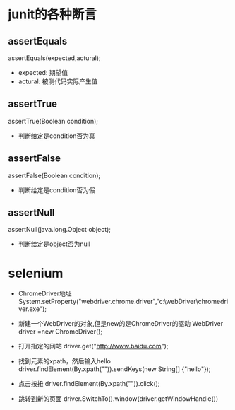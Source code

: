 # junit的各种断言

## assertEquals

assertEquals(expected,actural);

* expected: 期望值
* actural: 被测代码实际产生值

## assertTrue

assertTrue(Boolean condition);

* 判断给定是condition否为真

## assertFalse

assertFalse(Boolean condition);

* 判断给定是condition否为假

## assertNull

assertNull(java.long.Object object);

* 判断给定是object否为null

# selenium

* ChromeDriver地址
System.setProperty("webdriver.chrome.driver","c:\\webDriver\\chromedriver.exe");

* 新建一个WebDriver的对象,但是new的是ChromeDriver的驱动
WebDriver driver =new ChromeDriver();

* 打开指定的网站
driver.get("http://www.baidu.com");

* 找到元素的xpath，然后输入hello
driver.findElement(By.xpath("")).sendKeys(new  String[] {"hello"});

* 点击按扭
driver.findElement(By.xpath("")).click(); 

* 跳转到新的页面
driver.SwitchTo().window(driver.getWindowHandle())